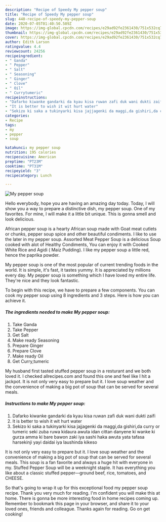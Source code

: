 ```yaml
---
description: "Recipe of Speedy My pepper soup"
title: "Recipe of Speedy My pepper soup"
slug: 440-recipe-of-speedy-my-pepper-soup
date: 2020-07-05T01:40:50.589Z
image: https://img-global.cpcdn.com/recipes/e29ad92fe2361430/751x532cq70/my-pepper-soup-recipe-main-photo.jpg
thumbnail: https://img-global.cpcdn.com/recipes/e29ad92fe2361430/751x532cq70/my-pepper-soup-recipe-main-photo.jpg
cover: https://img-global.cpcdn.com/recipes/e29ad92fe2361430/751x532cq70/my-pepper-soup-recipe-main-photo.jpg
author: Edith Larson
ratingvalue: 4.4
reviewcount: 24256
recipeingredient:
- " Ganda"
- " Pepper"
- " Salt"
- " Seasoning"
- " Ginger"
- " Clove"
- " Oil"
- " Currytumeric"
recipeinstructions:
- "Dafarko kiwanke gandarki da kyau kisa ruwan zafi duk wani dukti zaifi"
- "It is better to wish it wit hurt water"
- "Sekizo ki saka a tukinyarki kisa jajjagenki da maggi,da gishiri,da curry or tumeric seki zuba ruwa kidaura awuta idan cittan danyene ki wanke ki gurza amma ki bare bawon zaki iya sashi haka awuta yata tafasa harsekinji yayi daidai iya laushinda kikeso"
categories:
- Recipe
tags:
- my
- pepper
- soup

katakunci: my pepper soup 
nutrition: 195 calories
recipecuisine: American
preptime: "PT23M"
cooktime: "PT31M"
recipeyield: "3"
recipecategory: Lunch

---
```



![My pepper soup](https://img-global.cpcdn.com/recipes/e29ad92fe2361430/751x532cq70/my-pepper-soup-recipe-main-photo.jpg)

Hello everybody, hope you are having an amazing day today. Today, I will show you a way to prepare a distinctive dish, my pepper soup. One of my favorites. For mine, I will make it a little bit unique. This is gonna smell and look delicious.

African pepper soup is a hearty African soup made with Goat meat cutlets or chunks, pepper soup spice and other beautiful condiments. I like to use the later in my pepper soup. Assorted Meat Pepper Soup is a delicious Soup cooked with alot of Healthy Condiments, You can enjoy it with Cooked White Rice and Agidi ( Maiz Pudding). I like my pepper soup a little red, hence the paprika powder.

My pepper soup is one of the most popular of current trending foods in the world. It is simple, it's fast, it tastes yummy. It is appreciated by millions every day. My pepper soup is something which I have loved my entire life. They're nice and they look fantastic.


To begin with this recipe, we have to prepare a few components. You can cook my pepper soup using 8 ingredients and 3 steps. Here is how you can achieve it.

<!--inarticleads1-->

##### The ingredients needed to make My pepper soup:

1. Take  Ganda
1. Take  Pepper
1. Get  Salt
1. Make ready  Seasoning
1. Prepare  Ginger
1. Prepare  Clove
1. Make ready  Oil
1. Get  Curry,tumeric


My husband first tasted stuffed pepper soup in a resturant and we both loved it. I checked allrecipes.com and found this one and feel like I hit a jackpot. It is not only very easy to prepare but it. I love soup weather and the convenience of making a big pot of soup that can be served for several meals. 

<!--inarticleads2-->

##### Instructions to make My pepper soup:

1. Dafarko kiwanke gandarki da kyau kisa ruwan zafi duk wani dukti zaifi
1. It is better to wish it wit hurt water
1. Sekizo ki saka a tukinyarki kisa jajjagenki da maggi,da gishiri,da curry or tumeric seki zuba ruwa kidaura awuta idan cittan danyene ki wanke ki gurza amma ki bare bawon zaki iya sashi haka awuta yata tafasa harsekinji yayi daidai iya laushinda kikeso


It is not only very easy to prepare but it. I love soup weather and the convenience of making a big pot of soup that can be served for several meals. This soup is a fan favorite and always a huge hit with everyone in my. Stuffed Pepper Soup will be a weeknight staple. It has everything you like about a classic stuffed pepper—ground beef, rice, tomatoes, and CHEESE. 

So that's going to wrap it up for this exceptional food my pepper soup recipe. Thank you very much for reading. I'm confident you will make this at home. There is gonna be more interesting food in home recipes coming up. Remember to bookmark this page in your browser, and share it to your loved ones, friends and colleague. Thanks again for reading. Go on get cooking!
